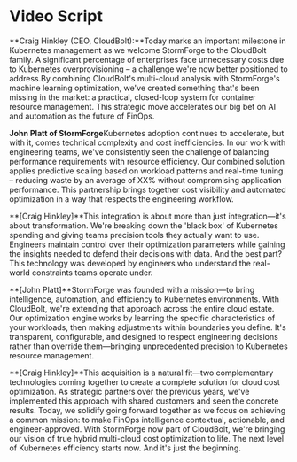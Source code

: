 # Video Script

**Craig Hinkley (CEO, CloudBolt):**Today marks an important milestone in Kubernetes management as we welcome StormForge to the CloudBolt family. A significant percentage of enterprises face unnecessary costs due to Kubernetes overprovisioning – a challenge we're now better positioned to address.By combining CloudBolt's multi-cloud analysis with StormForge's machine learning optimization, we've created something that's been missing in the market: a practical, closed-loop system for container resource management. This strategic move accelerates our big bet on AI and automation as the future of FinOps.

**John Platt of StormForge**Kubernetes adoption continues to accelerate, but with it, comes technical complexity and cost inefficiencies. In our work with engineering teams, we've consistently seen the challenge of balancing performance requirements with resource efficiency. Our combined solution applies predictive scaling based on workload patterns and real-time tuning – reducing waste by an average of XX% without compromising application performance. This partnership brings together cost visibility and automated optimization in a way that respects the engineering workflow.

**[Craig Hinkley]**This integration is about more than just integration—it's about transformation. We're breaking down the 'black box' of Kubernetes spending and giving teams precision tools they actually want to use. Engineers maintain control over their optimization parameters while gaining the insights needed to defend their decisions with data. And the best part? This technology was developed by engineers who understand the real-world constraints teams operate under.

**[John Platt]**StormForge was founded with a mission—to bring intelligence, automation, and efficiency to Kubernetes environments. With CloudBolt, we're extending that approach across the entire cloud estate. Our optimization engine works by learning the specific characteristics of your workloads, then making adjustments within boundaries you define. It's transparent, configurable, and designed to respect engineering decisions rather than override them—bringing unprecedented precision to Kubernetes resource management.

**[Craig Hinkley]**This acquisition is a natural fit—two complementary technologies coming together to create a complete solution for cloud cost optimization. As strategic partners over the previous years, we've implemented this approach with shared customers and seen the concrete results. Today, we solidify going forward together as we focus on achieving a common mission: to make FinOps intelligence contextual, actionable, and engineer-approved. With StormForge now part of CloudBolt, we're bringing our vision of true hybrid multi-cloud cost optimization to life. The next level of Kubernetes efficiency starts now. And it's just the beginning.
